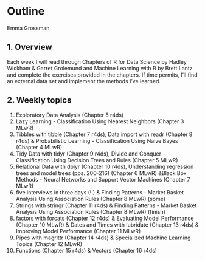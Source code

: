Outline
================
Emma Grossman

## 1\. Overview

Each week I will read through Chapters of R for Data Science by Hadley
Wickham & Garret Grolemund and Machine Learning with R by Brett Lantz
and complete the exercises provided in the chapters. If time permits,
I’ll find an external data set and implement the methods I’ve learned.

## 2\. Weekly topics

1.  Exploratory Data Analysis (Chapter 5 r4ds)
2.  Lazy Learning - Classification Using Nearest Neighbors (Chapter 3
    MLwR)
3.  Tibbles with tibble (Chapter 7 r4ds), Data import with readr
    (Chapter 8 r4ds) & Probabilistic Learning - Classification Using
    Naive Bayes (Chapter 4 MLwR)
4.  Tidy Data with tidyr (Chapter 9 r4ds), Divide and Conquer -
    Classification Using Decision Trees and Rules (Chapter 5 MLwR)
5.  Relational Data with dplyr (Chapter 10 r4ds), Understanding
    regression trees and model trees (pps. 200-216) (Chapter 6 MLwR)
    \&Black Box Methods - Neural Networks and Support Vector Machines
    (Chapter 7 MLwR)
6.  five interviews in three days (\!\!) & Finding Patterns - Market
    Basket Analysis Using Association Rules (Chapter 8 MLwR) (some)
7.  Strings with stringr (Chapter 11 r4ds) & Finding Patterns - Market
    Basket Analysis Using Association Rules (Chapter 8 MLwR) (finish)
8.  factors with forcats (Chapter 12 r4ds) & Evaluating Model
    Performance (Chapter 10 MLwR) & Dates and Times with lubridate
    (Chapter 13 r4ds) & Improving Model Performance (Chapter 11 MLwR)
9.  Pipes with magrittr (Chapter 14 r4ds) & Specialized Machine Learning
    Topics (Chapter 12 MLwR)
10. Functions (Chapter 15 r4ds) & Vectors (Chapter 16 r4ds)
